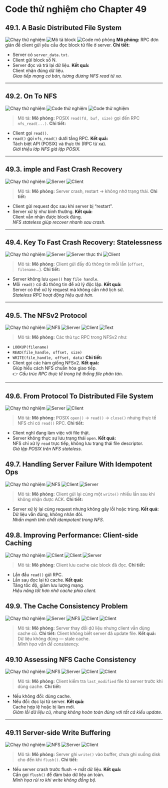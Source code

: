 # Code thử nghiệm cho Chapter 49

## 49.1. A Basic Distributed File System
![Chạy thử nghiệm](/49.1run.png)
![Mô tả block](/49.1block.png)
![Code mô phỏng](/49.1code.png)
**Mô phỏng:** RPC đơn giản để client gửi yêu cầu đọc block từ file ở server.
**Chi tiết:**
  - Server có `server_data.txt`.
  - Client gửi block số N.
  - Server đọc và trả lại dữ liệu.
**Kết quả:**  
  Client nhận đúng dữ liệu.  
 *Giao tiếp mạng cơ bản, tương đương NFS read từ xa.*

---

## 49.2. On To NFS
![Chạy thử nghiệm](/49.2run.png)
![Code thử nghiệm ](/49.2code1.png)
![Code thử nghiệm ](/49.2code2.png)
> Mô tả: 
**Mô phỏng:** POSIX `read(fd, buf, size)` gọi đến RPC `nfs_read(...)`.
**Chi tiết:**
  - Client gọi `read()`.
  - `read()` gọi `nfs_read()` dưới tầng RPC.
**Kết quả:**  
  Tách biệt API (POSIX) và thực thi (RPC từ xa).  
  *Giới thiệu lớp NFS giả lập POSIX.*

---
## 49.3. imple and Fast Crash Recovery
![Chạy thử nghiệm](/49.3run.png)
![Server](/49.3server.png)
![Client](49.3client.png)
> Mô tả: 
**Mô phỏng:** Server crash, restart → không nhớ trạng thái.
**Chi tiết:**
  - Client gửi request đọc sau khi server bị “restart”.
  - Server xử lý như bình thường.
**Kết quả:**  
  Client vẫn nhận được block đúng.  
   *NFS stateless giúp recover nhanh sau crash.*

---

## 49.4. Key To Fast Crash Recovery: Statelessness
![Chạy thử nghiệm](/49.4run.png)
![Server](/49.4server.png)
![Server thực thi](/49.4exe.png)
![Client](/49.4client.png)
> Mô tả: 
**Mô phỏng:** Client gửi đầy đủ thông tin mỗi lần (`offset`, `filename`...).
**Chi tiết:**
  - Server không lưu `open()` hay `file handle`.
  - Mỗi `read()` có đủ thông tin để xử lý độc lập.
**Kết quả:**  
  Server có thể xử lý request mà không cần nhớ lịch sử.  
  *Stateless RPC hoạt động hiệu quả hơn.*

---

## 49.5. The NFSv2 Protocol
![Chạy thử nghiệm](/49.5run.png)
![NFS](/49.5nfs.png)
![Server](49.5server.png)
![Client](49.5client.png)
![Text](/49.5text.png)
> Mô tả: 
**Mô phỏng:** Các thủ tục RPC trong NFSv2 như:
  - `LOOKUP(filename)`
  - `READ(file_handle, offset, size)`
  - `WRITE(file_handle, offset, data)`
**Chi tiết:**
  - Client gọi các hàm giống NFSv2.
**Kết quả:**  
  Giúp hiểu cách NFS chuẩn hóa giao tiếp.  
  👉 *Cấu trúc RPC thực tế trong hệ thống file phân tán.*

---
## 49.6. From Protocol To Distributed File System
![Chạy thử nghiệm](/49.6run.png)
![Server](/49.6server.png)
![Client](/49.6client.png)
> Mô tả: 
**Mô phỏng:** POSIX `open()` → `read()` → `close()` nhưng thực tế NFS chỉ có `read()` RPC.
**Chi tiết:**
  - Client nghĩ đang làm việc với file thật.
  - Server không thực sự lưu trạng thái `open`.
**Kết quả:**  
  NFS chỉ xử lý `read` trực tiếp, không lưu trạng thái file descriptor.  
  *Giả lập POSIX trên NFS stateless.*

## 49.7. Handling Server Failure With Idempotent Ops
![Chạy thử nghiệm](/49.7run.png)
![NFS](/49.7nfs.png)
![Client](/49.7client.png)
![Server](/49.7server.png)
> Mô tả: 
**Mô phỏng:** Client gửi lại cùng một `write()` nhiều lần sau khi không nhận được ACK.
**Chi tiết:**
  - Server xử lý lại cùng request nhưng không gây lỗi hoặc trùng.
**Kết quả:**  
  Dữ liệu vẫn đúng, không nhân đôi.  
  *Nhấn mạnh tính chất idempotent trong NFS.*

## 49.8. Improving Performance: Client-side Caching
![Chạy thử nghiệm](/49.8run.png)
![Client](/49.8client1.png)
![Client](/49.8client2.png)
![Server](/49.8server.png)
> Mô tả: 
**Mô phỏng:** Client lưu cache các block đã đọc.
**Chi tiết:**
  - Lần đầu `read()` gửi RPC.
  - Lần sau đọc lại từ cache.
**Kết quả:**  
  Tăng tốc độ, giảm lưu lượng mạng.  
  *Hiệu năng tốt hơn nhờ cache phía client.*

## 49.9. The Cache Consistency Problem
![Chạy thử nghiệm](/49.9run.png)
![Server](/49.9server.png)
![NFS](/49.9nfs.png)
![Client](/49.9client1.png)
![Client](/49.9client2.png)
> Mô tả: 
**Mô phỏng:** Server thay đổi dữ liệu nhưng client vẫn dùng cache cũ.
**Chi tiết:**
   Client không biết server đã update file.
**Kết quả:**  
  Dữ liệu không đúng — stale cache.  
  *Minh họa vấn đề consistency.*


## 49.10  Assessing NFS Cache Consistency
![Chạy thử nghiệm](/49.10run.png)
![NFS](/49.10nfs.png)
![Server](/49.10server.png)
![Client](/49.10client1.png)
![Client](/49.10client2.png)
> Mô tả: 
**Mô phỏng:** Client kiểm tra `last_modified` file từ server trước khi dùng cache.
**Chi tiết:**
  - Nếu không đổi: dùng cache.
  - Nếu đổi: đọc lại từ server.
**Kết quả:**  
  Cache hợp lệ hoặc bị làm mới.  
  *Giảm lỗi dữ liệu cũ, nhưng không hoàn toàn đúng với tất cả kiểu update.*

---


## 49.11 Server-side Write Buffering
![Chạy thử nghiệm](/49.11run.png)
![NFS](/49.11nfs.png)
![Server](/49.11server.png)
![Client](/49.11client.png)
> Mô tả: 
**Mô phỏng:** Server ghi `write()` vào buffer, chưa ghi xuống disk cho đến khi `flush()`.
**Chi tiết:**
  - Nếu server crash trước flush → mất dữ liệu.
**Kết quả:**  
  Cần gọi `flush()` để đảm bảo dữ liệu an toàn.  
  *Minh họa rủi ro khi write không đồng bộ.*